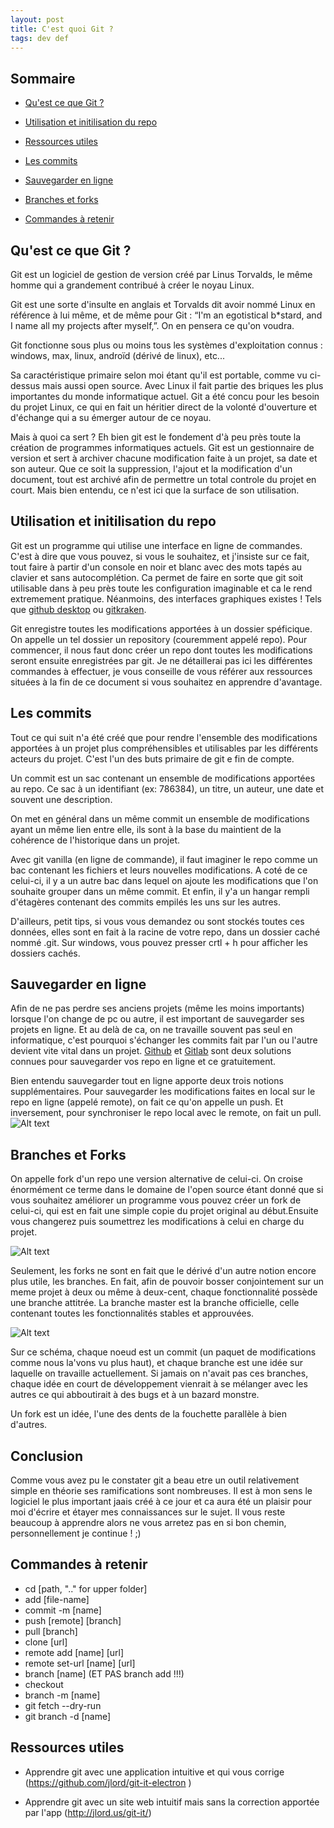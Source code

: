 ```yaml
---
layout: post
title: C'est quoi Git ?
tags: dev def
---
```


## Sommaire

- [Qu'est ce que Git ?](#Qu'est-ce-que-Git-?)

- [Utilisation et initilisation du repo](#utilisation-et-initilisation-du-repo)

- [Ressources utiles](#ressources-utiles)

- [Les commits](#les-commits)

- [Sauvegarder en ligne](#sauvegarder-en-ligne)

- [Branches et forks](#branches-et-forks)

- [Commandes à retenir](#commandes-à-retenir)

## Qu'est ce que Git ?

Git est un logiciel de gestion de version créé par Linus Torvalds, le même homme qui a grandement contribué à créer le noyau Linux.

Git est une sorte d'insulte en anglais et Torvalds dit avoir nommé Linux en référence à lui même, et de même pour Git : “I'm an egotistical b*stard, and I name all my projects after myself,”. On en pensera ce qu'on voudra.

Git fonctionne sous plus ou moins tous les systèmes d'exploitation connus : windows, max, linux, androïd (dérivé de linux), etc...

Sa caractéristique primaire selon moi étant qu'il est portable, comme vu ci-dessus mais aussi open source. Avec Linux il fait partie des briques les plus importantes du monde informatique actuel. Git a été concu pour les besoin du projet Linux, ce qui en fait un héritier direct de la volonté d'ouverture et d'échange qui a su émerger autour de ce noyau.

Mais à quoi ca sert ? Eh bien git est le fondement d'à peu près toute la création de programmes informatiques actuels. Git est un gestionnaire de version et sert à archiver chacune modification faite à un projet, sa date et son auteur. Que ce soit la suppression, l'ajout et la modification d'un document, tout est archivé afin de permettre un total controle du projet en court. Mais bien entendu, ce n'est ici que la surface de son utilisation.

## Utilisation et initilisation du repo

Git est un programme qui utilise une interface en ligne de commandes. C'est à dire que vous pouvez, si vous le souhaitez, et j'insiste sur ce fait, tout faire à partir d'un console en noir et blanc avec des mots tapés au clavier et sans autocomplétion. Ca permet de faire en sorte que git soit utilisable dans à peu près toute les configuration imaginable et ca le rend extremement pratique. Néanmoins, des interfaces graphiques existes ! Tels que [github desktop](https://desktop.github.com/) ou [gitkraken](https://www.gitkraken.com/).

Git enregistre toutes les modifications apportées à un dossier spéficique. On appelle un tel dossier un repository (couremment appelé repo). Pour commencer, il nous faut donc créer un repo dont toutes les modifications seront ensuite enregistrées par git. Je ne détaillerai pas ici les différentes commandes à effectuer, je vous conseille de vous référer aux ressources situées à la fin de ce document si vous souhaitez en apprendre d'avantage.

## Les commits

Tout ce qui suit n'a été créé que pour rendre l'ensemble des modifications apportées à un projet plus compréhensibles et utilisables par les différents acteurs du projet. C'est l'un des buts primaire de git e fin de compte.

Un commit est un sac contenant un ensemble de modifications apportées au repo. Ce sac à un identifiant (ex: 786384), un titre, un auteur, une date et souvent une description.

On met en général dans un même commit un ensemble de modifications ayant un même lien entre elle, ils sont à la base du maintient de la cohérence de l'historique dans un projet.

Avec git vanilla (en ligne de commande), il faut imaginer le repo comme un bac contenant les fichiers et leurs nouvelles modifications. A coté de ce celui-ci, il y a un autre bac dans lequel on ajoute les modifications que l'on souhaite grouper dans un même commit. Et enfin, il y'a un hangar rempli d'étagères contenant des commits empilés les uns sur les autres.

D'ailleurs, petit tips, si vous vous demandez ou sont stockés toutes ces données, elles sont en fait à la racine de votre repo, dans un dossier caché nommé .git. Sur windows, vous pouvez presser crtl + h pour afficher les dossiers cachés.

## Sauvegarder en ligne

Afin de ne pas perdre ses anciens projets (même les moins importants) lorsque l'on change de pc ou autre, il est important de sauvegarder ses projets en ligne. Et au delà de ca, on ne travaille souvent pas seul en informatique, c'est pourquoi s'échanger les commits fait par l'un ou l'autre devient vite vital dans un projet. [Github](https://github.com/) et [Gitlab](https://about.gitlab.com/fr-fr/) sont deux solutions connues pour sauvegarder vos repo en ligne et ce gratuitement. 

Bien entendu sauvegarder tout en ligne apporte deux trois notions supplémentaires. Pour sauvegarder les modifications faites en local sur le repo en ligne (appelé remote), on fait ce qu'on appelle un push. Et inversement, pour synchroniser le repo local avec le remote, on fait un pull.
![Alt text](/_posts/git/image.png)

## Branches et Forks

On appelle fork d'un repo une version alternative de celui-ci. On croise énormément ce terme dans le domaine de l'open source étant donné que si vous souhaitez améliorer un programme vous pouvez créer un fork de celui-ci, qui est en fait une simple copie du projet original au début.Ensuite vous changerez puis soumettrez les modifications à celui en charge du projet.

![Alt text](/_posts/git/image-1.png)

Seulement, les forks ne sont en fait que le dérivé d'un autre notion encore plus utile, les branches. En fait, afin de pouvoir bosser conjointement sur un meme projet à deux ou même à deux-cent, chaque fonctionnalité possède une branche attitrée. La branche master est la branche officielle, celle contenant toutes les fonctionnalités stables et approuvées.

![Alt text](/_posts/git/image-2.png)

Sur ce schéma, chaque noeud est un commit (un paquet de modifications comme nous la'vons vu plus haut), et chaque branche est une idée sur laquelle on travaille actuellement. Si jamais on n'avait pas ces branches, chaque idée en court de développement vienrait à se mélanger avec les autres ce qui abboutirait à des bugs et à un bazard monstre.

Un fork est un idée, l'une des dents de la fouchette parallèle à bien d'autres.

## Conclusion

Comme vous avez pu le constater git a beau etre un outil relativement simple en théorie ses ramifications sont nombreuses. Il est à mon sens le logiciel le plus important jaais créé à ce jour et ca aura été un plaisir pour moi d'écrire et étayer mes connaissances sur le sujet. Il vous reste beaucoup à apprendre alors ne vous arretez pas en si bon chemin, personnellement je continue ! ;)

## Commandes à retenir
- cd [path, ".." for upper folder]
- add [file-name]
- commit -m [name]
- push [remote] [branch]
- pull [branch]
- clone [url]
- remote add [name] [url]
- remote set-url [name] [url]
- branch [name] (ET PAS branch add !!!)
- checkout
- branch -m [name]
- git fetch --dry-run
- git branch -d [name]


## Ressources utiles

- Apprendre git avec une application intuitive et qui vous corrige (https://github.com/jlord/git-it-electron )

- Apprendre git avec un site web intuitif mais sans la correction apportée par l'app (http://jlord.us/git-it/)
